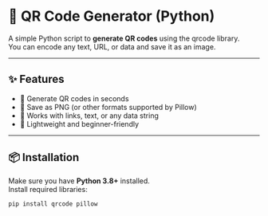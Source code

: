 # 🔲 QR Code Generator (Python)

A simple Python script to **generate QR codes** using the qrcode library.  
You can encode any text, URL, or data and save it as an image.

---

## ✨ Features
- 🔹 Generate QR codes in seconds
- 🔹 Save as PNG (or other formats supported by Pillow)
- 🔹 Works with links, text, or any data string
- 🔹 Lightweight and beginner-friendly

---

## 📦 Installation

Make sure you have **Python 3.8+** installed.  
Install required libraries:

```bash
pip install qrcode pillow
